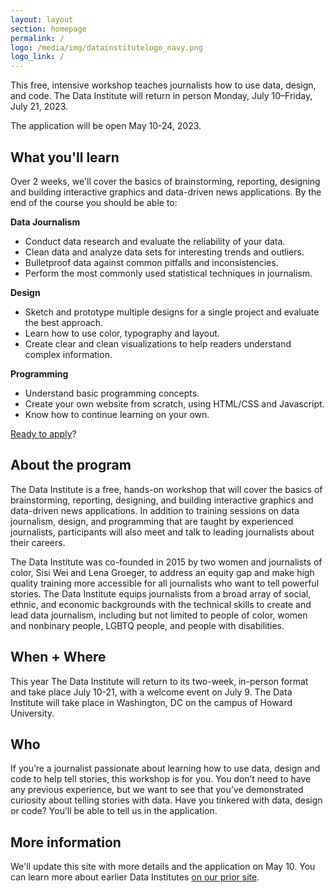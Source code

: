 ```yaml
---
layout: layout
section: homepage
permalink: /
logo: /media/img/datainstitutelogo_navy.png
logo_link: /
---
```


<div class="page-intro">
    <p class="big-type">This free, intensive workshop teaches journalists how to&nbsp;use data, design, and code. The Data Institute will return in person Monday, July 10–Friday, July 21, 2023.</p>
    <p class="big-type">The application will be open May 10-24, 2023.</p>
</div>


<span id="what"></span>

## What you'll learn

Over 2 weeks, we'll cover the basics of brainstorming, reporting, designing and building interactive graphics and data-driven news applications. By the end of the course you should be able to:

**Data Journalism**

* Conduct data research and evaluate the reliability of your data.
* Clean data and analyze data sets for interesting trends and outliers.
* Bulletproof data against common pitfalls and inconsistencies.
* Perform the most commonly used statistical techniques in journalism.

**Design**

* Sketch and prototype multiple designs for a single project and evaluate the best approach.
* Learn how to use color, typography and layout.
* Create clear and clean visualizations to help readers understand complex information.

**Programming**

* Understand basic programming concepts.
* Create your own website from scratch, using HTML/CSS and Javascript.
* Know how to continue learning on your own.

[Ready to apply](https://airtable.com/shrC5s1Jzf9tqZd4t)?


## About the program

The Data Institute is a free, hands-on workshop that will cover the basics of brainstorming, reporting, designing, and building interactive graphics and data-driven news applications. In addition to training sessions on data journalism, design, and programming that are taught by experienced journalists, participants will also meet and talk to leading journalists about their careers.

The Data Institute was co-founded in 2015 by two women and journalists of color, Sisi Wei and Lena Groeger, to address an equity gap and make high quality training more accessible for all journalists who want to tell powerful stories. The Data Institute equips journalists from a broad array of social, ethnic, and economic backgrounds with the technical skills to create and lead data journalism, including but not limited to people of color, women and nonbinary people, LGBTQ people, and people with disabilities.


<span id="when-where"></span>

## When + Where

This year The Data Institute will return to its two-week, in-person format and take place July 10-21, with a welcome event on July 9. The Data Institute will take place in Washington, DC on the campus of Howard University.


<span id="who"></span>

## Who

If you’re a journalist passionate about learning how to use data, design and code to help tell stories, this workshop is for you. You don’t need to have any previous experience, but we want to see that you’ve demonstrated curiosity about telling stories with data. Have you tinkered with data, design or code? You’ll be able to tell us in the application.


<span id="more"></span>

## More information

We'll update this site with more details and the application on May 10. You can learn more about earlier Data Institutes [on our prior site](https://projects.propublica.org/graphics/ida-propublica-data-institute).
